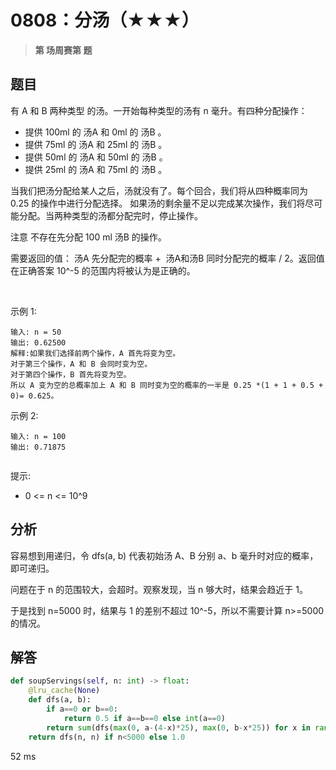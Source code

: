 # 0808：分汤（★★★）


> **第  场周赛第  题**

## 题目

有 A 和 B 两种类型 的汤。一开始每种类型的汤有 n 毫升。有四种分配操作：
- 提供 100ml 的 汤A 和 0ml 的 汤B 。
- 提供 75ml 的 汤A 和 25ml 的 汤B 。
- 提供 50ml 的 汤A 和 50ml 的 汤B 。
- 提供 25ml 的 汤A 和 75ml 的 汤B 。

当我们把汤分配给某人之后，汤就没有了。每个回合，我们将从四种概率同为 0.25 的操作中进行分配选择。
如果汤的剩余量不足以完成某次操作，我们将尽可能分配。当两种类型的汤都分配完时，停止操作。

注意 不存在先分配 100 ml 汤B 的操作。

需要返回的值： 汤A 先分配完的概率 +  汤A和汤B 同时分配完的概率 / 2。返回值在正确答案 10^-5 的范围内将被认为是正确的。

 

示例 1:
    
    输入: n = 50
    输出: 0.62500
    解释:如果我们选择前两个操作，A 首先将变为空。
    对于第三个操作，A 和 B 会同时变为空。
    对于第四个操作，B 首先将变为空。
    所以 A 变为空的总概率加上 A 和 B 同时变为空的概率的一半是 0.25 *(1 + 1 + 0.5 + 0)= 0.625。
示例 2:

    输入: n = 100
    输出: 0.71875
     

提示:
- 0 <= n <= 10^9



## 分析

容易想到用递归，令 dfs(a, b) 代表初始汤 A、B 分别 a、b 毫升时对应的概率，即可递归。

问题在于 n 的范围较大，会超时。观察发现，当 n 够大时，结果会趋近于 1。

于是找到 n=5000 时，结果与 1 的差别不超过 10^-5，所以不需要计算 n>=5000 的情况。


## 解答

```python
def soupServings(self, n: int) -> float:
    @lru_cache(None)
    def dfs(a, b):
        if a==0 or b==0:
            return 0.5 if a==b==0 else int(a==0)
        return sum(dfs(max(0, a-(4-x)*25), max(0, b-x*25)) for x in range(4)) / 4
    return dfs(n, n) if n<5000 else 1.0
```
52 ms



